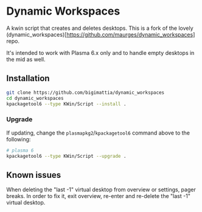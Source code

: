 # Dynamic Workspaces

A kwin script that creates and deletes desktops.
This is a fork of the lovely (dynamic_workspaces)[https://github.com/maurges/dynamic_workspaces] repo.

It's intended to work with Plasma 6.x only and to handle empty desktops in the mid as well.

## Installation

``` bash
git clone https://github.com/bigimattia/dynamic_workspaces
cd dynamic_workspaces
kpackagetool6 --type KWin/Script --install .
```

### Upgrade

If updating, change the `plasmapkg2`/`kpackagetool6` command above to the following:

``` bash
# plasma 6
kpackagetool6 --type KWin/Script --upgrade .
```

## Known issues

When deleting the "last -1" virtual desktop from overview or settings, pager breaks. In order to fix it, exit overview, re-enter and re-delete the "last -1" virtual desktop.
